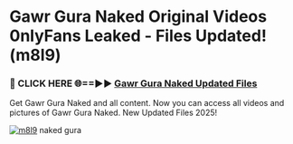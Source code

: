 # Gawr Gura Naked Original Videos 0nlyFans Leaked - Files Updated! (m8l9)

<h3>🔴 CLICK HERE 🌐==►► <a href="https://tinyurl.com/up5wt9bj" rel="nofollow">Gawr Gura Naked Updated Files</a></h3>

Get Gawr Gura Naked and all content. Now you can access all videos and pictures of Gawr Gura Naked. New Updated Files 2025!

[![m8l9](https://i.imgur.com/ABiUzMV.gif)](https://tinyurl.com/up5wt9bj)
naked gura
